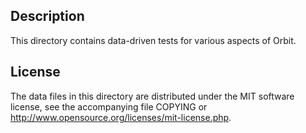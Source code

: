 Description
------------

This directory contains data-driven tests for various aspects of Orbit.

License
--------

The data files in this directory are distributed under the MIT software
license, see the accompanying file COPYING or
http://www.opensource.org/licenses/mit-license.php.

